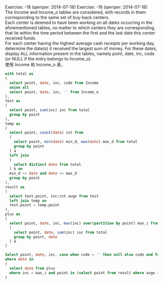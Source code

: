 Exercise: -18 (qwrqwr: 2014-07-18) Exercise: -18 (qwrqwr: 2014-07-18)   
The Income and Income_o tables are considered, with records in them corresponding to the same set of buy-back centers.  
Each center is deemed to have been working on all dates occurring in the aforementioned tables, no matter to which centers they are corresponding, that lie within the time period between the first and the last date this center received funds.  
For each center having the highest average cash receipts per working day, determine the date(s) it received the largest sum of money. For these dates, display ALL information present in the tables, namely point, date, inc, code (or NULL if the entry belongs to Income_o).  
使用 Income 和 Income_o 表，
```sql
with total as
(	
  select point, date, inc, code from Income	
  union all	
  select point, date, inc, '' from Income_o	
),
test as
(
  select point, sum(inc) inc from total
  group by point
),
temp as
(
  select point, count(date) cnt from
  (
    select point, min(date) min_d, max(date) max_d from total
    group by point
  ) a
  left join 
  (
    select distinct date from total
  ) b on
  min_d <= date and date <= max_d
  group by point
),
result as
(
  select test.point, inc/cnt avge from test
  left join temp on
  test.point = temp.point
),
plus as
(
  select point, date, inc, max(inc) over(partition by point) max_i from
  (
    select point, date, sum(inc) inc from total
    group by point, date
  ) a
)

Select point, date, inc, case when code = '' then null else code end from total
where date in
(
  select date from plus
  where inc = max_i and point in (select point from result where avge = (select max(avge) from result))
)

```
